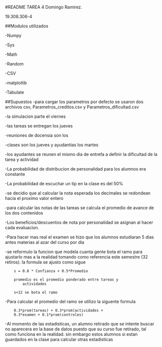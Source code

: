 #README TAREA 4
Domingo Ramirez.


19.308.306-4

##Modulos utilizados

-Numpy

-Sys

-Math

-Random

-CSV

-matplotlib

-Tabulate

##Supuestos
-para cargar los parametros por defecto se usaron dos archivos csv, Parametros_creditos.csv y Parametros_dificultad.csv

-la simulacion parte el viernes

-las tareas se entregan los jueves

-reuniones de docensia son los 

-clases son los jueves y ayudantias los martes

-los ayudantes se reunen el mismo dia de entrefa a definir la dificultad de la tarea y actividad

-La probabilidad de distribucion de personalidad para los alumnos era constante

-La probabilidad de escuchar un tip en la clase es del 50%

-se decidio que al calcular la nota esperada los decimales se redondean hacia el proximo valor entero

-para calcular las notas de las tareas se calcula el promedio de avance de los dos contenidos

-Los beneficios/descuentos de nota por personalidad se asignan al hacer cada evaluacion.

-Para hacer mas real el examen se hizo que los alumnos estudiaran 5 dias antes materias al azar del curso por dia

-se reformulo la funcion que modela cuanta gente bota el ramo para ajustarlo mas a la realidad tomando como referencia este semestre (32 retiros). la formula se ajusto como sigue 
		
		s = 0.8 * Confianza + 0.5*Promedio
		
		promedio es el promedio ponderado entre tareas y 
			actividades
			
		s<12 se bota el ramo
-Para calcular el promedio del ramo se utilizo la siguente formula

		0.3*prom(tareas) + 0.3*prom(actividades + 
		0.3*examen + 0.1*prom(controles)
		
-Al momento de las estadisticas, un alumno retirado que se intente buscar no aparecera en la base de datos puesto que su curso fue retirado, tal como funciona en la realidad. sin embargo estos alumnos si estan guardados en la clase para calcular otras estadisticas